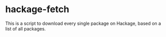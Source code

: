# hackage-fetch

This is a script to download every single package on Hackage, based on a list of
all packages.
